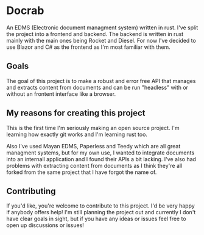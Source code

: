 # Docrab
An EDMS (Electronic document managment system) written in rust. I've split the project into a frontend and backend. The backend is written in rust mainly with the main ones being Rocket and Diesel. For now I've decided to use Blazor and C# as the frontend as I'm most familiar with them.

## Goals
The goal of this project is to make a robust and error free API that manages and extracts content from documents and can be run "headless" with or without an frontent interface like a browser.

## My reasons for creating this project
This is the first time I'm seriously making an open source project. I'm learning how exactly git works and I'm learning rust too. 

Also I've used Mayan EDMS, Paperless and Teedy which are all great managment systems, but for my own use, I wanted to integrate documents into an internall application and I found their APIs a bit lacking. I've also had problems with extracting content from documents as I think they're all forked from the same project that I have forgot the name of.

## Contributing
If you'd like, you're welcome to contribute to this project. I'd be very happy if anybody offers help! I'm still planning the project out and currently I don't have clear goals in sight, but if you have any ideas or issues feel free to open up discussions or issues! 
